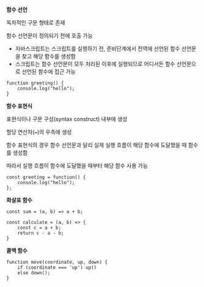 **함수 선언**

독자적인 구문 형태로 존재

함수 선언문이 정의되기 전에 호출 가능
- 자바스크립트는 스크립트를 실행하기 전, 준비단계에서 전역에 선언된 함수 선언문을 찾고 해당 함수를 생성함
- 스크립트는 함수 선언문이 모두 처리된 이후에 실행되므로 어디서든 함수 선언문으로 선언된 함수에 접근 가능

```
function greeting() {
    console.log("hello");
}
```

**함수 표현식**

표현식이나 구문 구성(syntax construct) 내부에 생성

할당 연산자(`=`)의 우측에 생성

함수 표현식의 경우 함수 선언문과 달리 실제 실행 흐름이 해당 함수에 도달했을 때 함수를 생성함

따라서 실행 흐름이 함수에 도달했을 때부터 해당 함수 사용 가능

```
const greeting = function() {
    console.log("hello");
};
```

**화살표 함수**

```
const sum = (a, b) => a + b;

const calculate = (a, b) => {
    const c = a + b;
    return c - a - b;
}
```

**콜백 함수**

```
function move(coordinate, up, down) {
    if (coordinate === 'up') up()
    else down();
}
```
